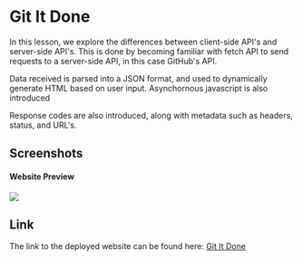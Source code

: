 # Git It Done

In this lesson, we explore the differences between client-side API's and server-side API's. This is done by becoming familiar with fetch API to send requests to a server-side API, in this case GitHub's API. 

Data received is parsed into a JSON format, and used to dynamically generate HTML based on user input. Asynchornous javascript is also introduced

Response codes are also introduced, along with metadata such as headers, status, and URL's. 

## Screenshots
#### Website Preview
![](images/screenshot.jpg)

## Link 
The link to the deployed website can be found here:
[Git It Done ](https://tahir-arslan.github.io/git-it-done//)